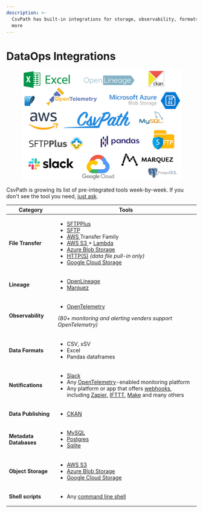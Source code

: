 ```yaml
---
description: >-
  CsvPath has built-in integrations for storage, observability, formats, and
  more
---
```


# DataOps Integrations

<figure><img src="../../.gitbook/assets/integration_logos.png" alt=""><figcaption></figcaption></figure>

CsvPath is growing its list of pre-integrated tools week-by-week. If you don't see the tool you need, [just ask](../a-helping-hand.md).

| Category               | Tools                                                                                                                                                                                                                                                                                                                                                                                                                                                                                                                                                                                                                                                                                                                                                                                                                                                                               |
| ---------------------- | ----------------------------------------------------------------------------------------------------------------------------------------------------------------------------------------------------------------------------------------------------------------------------------------------------------------------------------------------------------------------------------------------------------------------------------------------------------------------------------------------------------------------------------------------------------------------------------------------------------------------------------------------------------------------------------------------------------------------------------------------------------------------------------------------------------------------------------------------------------------------------------- |
| **File Transfer**      | <p></p><ul><li><a href="getting-started-with-csvpath-+-sftpplus/">SFTPPlus</a></li><li><a href="../how-tos/sending-results-by-sftp.md">SFTP</a></li><li><a href="../how-tos/csvpath-in-aws-lambda.md">AWS </a>Transfer Family</li><li><a href="../how-tos/storage-backend-how-tos/store-source-data-and-or-named-paths-and-or-the-archive-in-aws-s3.md">AWS S3 </a>+ <a href="../how-tos/csvpath-in-aws-lambda.md">Lambda</a></li><li><a href="../how-tos/storage-backend-how-tos/store-source-data-and-or-named-paths-and-or-the-archive-in-azure.md">Azure Blob Storage</a></li><li><a href="../how-tos/storage-backend-how-tos/add-a-file-by-https.md">HTTP(S)</a>  <em>(data file pull-in only)</em></li><li><a href="../how-tos/storage-backend-how-tos/store-source-data-and-or-named-paths-and-or-the-archive-in-google-cloud-storage.md">Google Cloud Storage</a></li></ul> |
| **Lineage**            | <p></p><ul><li><a href="../getting-started-with-csvpath-+-openlineage.md">OpenLineage</a></li><li><a href="https://peppy-sprite-186812.netlify.app/">Marquez</a></li></ul>                                                                                                                                                                                                                                                                                                                                                                                                                                                                                                                                                                                                                                                                                                          |
| **Observability**      | <p></p><ul><li><a href="../getting-started-with-csvpath-+-opentelemetry.md">OpenTelemetry</a> </li></ul><p><em>(80+ monitoring and alerting venders support OpenTelemetry)</em> </p>                                                                                                                                                                                                                                                                                                                                                                                                                                                                                                                                                                                                                                                                                                |
| **Data Formats**       | <p></p><ul><li>CSV, xSV</li><li>Excel</li><li>Pandas dataframes</li></ul>                                                                                                                                                                                                                                                                                                                                                                                                                                                                                                                                                                                                                                                                                                                                                                                                           |
| **Notifications**      | <p></p><ul><li><a href="../how-tos/setup-notifications-to-slack.md">Slack</a></li><li>Any <a href="../getting-started-with-csvpath-+-opentelemetry.md">OpenTelemetry</a>-enabled monitoring platform </li><li>Any platform or app that offers <a href="../how-tos/call-a-webhook-at-the-end-of-a-run.md">webhooks</a>, including <a href="https://zapier.com/">Zapier</a>, <a href="https://ifttt.com/">IFTTT</a>, <a href="https://www.make.com/en">Make</a> and many others</li></ul>                                                                                                                                                                                                                                                                                                                                                                                             |
| **Data Publishing**    | <p></p><ul><li><a href="getting-started-with-csvpath-+-ckan.md">CKAN</a></li></ul>                                                                                                                                                                                                                                                                                                                                                                                                                                                                                                                                                                                                                                                                                                                                                                                                  |
| **Metadata Databases** | <p></p><ul><li><a href="../how-tos/send-events-to-mysql-or-postgres.md">MySQL</a></li><li><a href="../how-tos/send-events-to-mysql-or-postgres.md">Postgres</a></li><li><a href="../how-tos/send-run-events-to-sqlite.md">Sqlite</a></li></ul>                                                                                                                                                                                                                                                                                                                                                                                                                                                                                                                                                                                                                                      |
| **Object Storage**     | <p></p><ul><li><a href="../how-tos/storage-backend-how-tos/loading-files-from-s3-sftp-or-azure.md">AWS S3</a></li><li><a href="../how-tos/storage-backend-how-tos/loading-files-from-s3-sftp-or-azure.md">Azure Blob Storage</a></li><li><a href="../how-tos/storage-backend-how-tos/loading-files-from-s3-sftp-or-azure.md">Google Cloud Storage</a></li></ul>                                                                                                                                                                                                                                                                                                                                                                                                                                                                                                                     |
| **Shell scripts**      | <p></p><ul><li>Any <a href="../how-tos/execute-a-script-at-the-end-of-a-run.md">command line shell</a> </li></ul>                                                                                                                                                                                                                                                                                                                                                                                                                                                                                                                                                                                                                                                                                                                                                                   |



